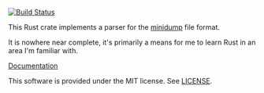 [![Build Status](https://travis-ci.org/luser/minidump-processor.svg?branch=master)](https://travis-ci.org/luser/minidump-processor)

This Rust crate implements a parser for the [minidump](https://msdn.microsoft.com/en-us/library/windows/desktop/ms680369%28v=vs.85%29.aspx) file format.

It is nowhere near complete, it's primarily a means for me to learn Rust in an area I'm familiar with.

[Documentation](http://luser.github.io/rust-project-docs/minidump-processor/minidump_processor/)

This software is provided under the MIT license. See [LICENSE](LICENSE).
